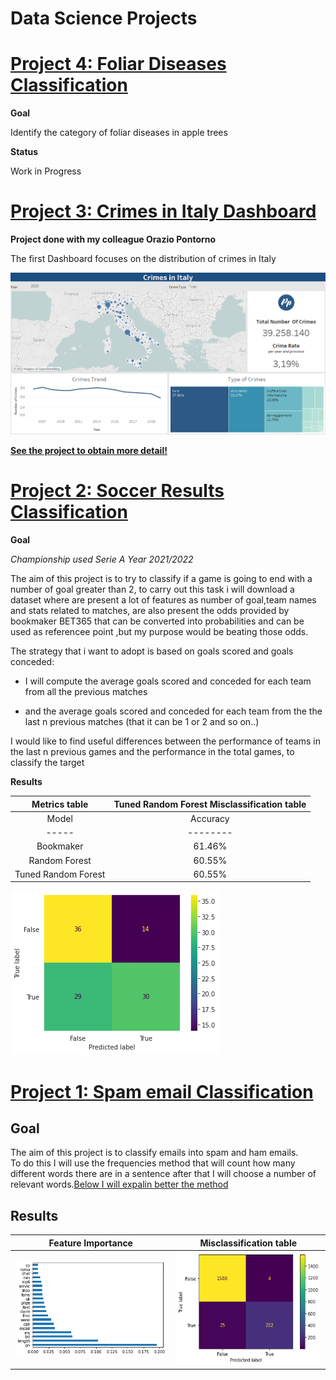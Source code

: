 # Data Science Projects
# [Project 4: Foliar Diseases Classification](https://github.com/datascientist-hist/Foliar-Diseases-Classification)

**Goal**

Identify the category of foliar diseases in apple trees

**Status**

Work in Progress

# [Project 3: Crimes in Italy Dashboard](https://github.com/datascientist-hist/Crimes-in-Italy-Dashboard) 

**Project done with my colleague  Orazio Pontorno**

The first Dashboard focuses on the distribution of crimes in Italy

![](/images/DASH1.png)

**[See the project to obtain more detail!](https://github.com/datascientist-hist/Crimes-in-Italy-Dashboard)**


# [Project 2: Soccer Results Classification](https://github.com/datascientist-hist/Football-Results-classification) 

**Goal**

*Championship used Serie A Year 2021/2022*

The aim of this project is to try to classify if a game is going to end with a number of goal greater than 2, to carry out this task i will download a dataset where are present a lot of features as number of goal,team names and stats related to matches, are also present the odds provided by bookmaker BET365 that can be converted into probabilities and can be used as referencee point ,but my purpose would be beating those odds.

The strategy that i want to adopt is based on goals scored and goals conceded:

- I will compute the average goals scored and conceded for each team from all the previous matches

- and the average goals scored and conceded for each team from the the last n previous matches (that it can be 1 or 2 and so on..)

I would like to find useful differences between the performance of teams in the last n previous games and the performance in the total games, to classify the target

**Results**

 Metrics table                                                    | Tuned Random Forest Misclassification table
:----------------------------------------------------------------:|:-------------------------:
|Model|Accuracy|Precision Score Over 2.5|Precision Score Under 2.5|![](/images/confmatrixtest.png)
|-----|--------|------------------------|-------------------------|
|Bookmaker|61.46%|60.00%|66.66%|
|Random Forest| 60.55%| 66.66%|55.73%|
|Tuned Random Forest|60.55%|68.18%|55.38%|


![](/images/confmatrixtest.png)


# [Project 1: Spam email Classification](https://github.com/datascientist-hist/Spam_Messages_Classification)



## Goal

The aim of this project is to classify emails into spam and ham emails.  
To do this I will use the frequencies method that will count  how many different words there are in a sentence after that I will choose a number of relevant words.[Below I will expalin better the method](https://github.com/datascientist-hist/Spam_Messages_Classification)


## Results

Feature Importance         |  Misclassification table
:-------------------------:|:-------------------------:
 ![](/images/featureimportance.png)  |   ![](/images/misclassification.png)


